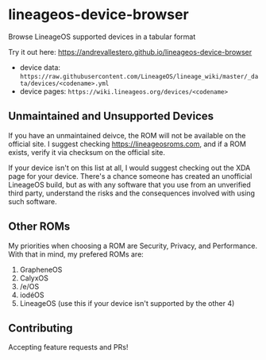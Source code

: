 # lineageos-device-browser
Browse LineageOS supported devices in a tabular format

Try it out here: https://andrevallestero.github.io/lineageos-device-browser

- device data: `https://raw.githubusercontent.com/LineageOS/lineage_wiki/master/_data/devices/<codename>.yml`
- device pages: `https://wiki.lineageos.org/devices/<codename>`

## Unmaintained and Unsupported Devices

If you have an unmaintained deivce, the ROM will not be available on the official site. I suggest checking https://lineageosroms.com, and if a ROM exists, verify it via checksum on the official site.

If your device isn't on this list at all, I would suggest checking out the XDA page for your device. There's a chance someone has created an unofficial LineageOS build, but as with any software that you use from an unverified third party, understand the risks and the consequences involved with using such software.

## Other ROMs

My priorities when choosing a ROM are Security, Privacy, and Performance. With that in mind, my prefered ROMs are:

1. GrapheneOS
1. CalyxOS
1. /e/OS
1. iodéOS
1. LineageOS (use this if your device isn't supported by the other 4)

## Contributing

Accepting feature requests and PRs!

